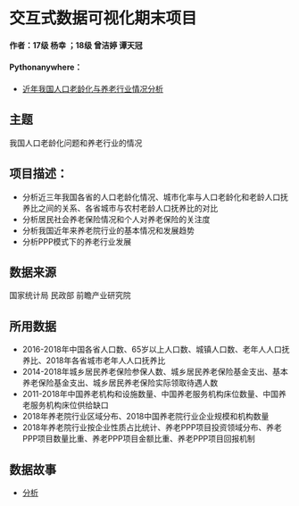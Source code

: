 # 交互式数据可视化期末项目
#### 作者：17级 杨幸 ；18级 曾洁婷 谭天冠
#### Pythonanywhere：
- [近年我国人口老龄化与养老行业情况分析](http://yueng.pythonanywhere.com/)

## 主题
我国人口老龄化问题和养老行业的情况

## 项目描述：
- 分析近三年我国各省的人口老龄化情况、城市化率与人口老龄化和老龄人口抚养比之间的关系、各省城市与农村老龄人口抚养比的对比
- 分析居民社会养老保险情况和个人对养老保险的关注度
- 分析我国近年来养老院行业的基本情况和发展趋势
- 分析PPP模式下的养老行业发展

## 数据来源
国家统计局 民政部 前瞻产业研究院

## 所用数据
- 2016-2018年中国各省人口数、65岁以上人口数、城镇人口数、老年人人口抚养比、2018年各省城市老年人人口抚养比 
- 2014-2018年城乡居民养老保险参保人数、城乡居民养老保险基金支出、基本养老保险基金支出、城乡居民养老保险实际领取待遇人数 
- 2011-2018年中国养老机构和设施数量、中国养老服务机构床位数量、中国养老服务机构床位供给缺口
- 2018年养老院行业区域分布、2018中国养老院行业企业规模和机构数量 
- 2018年养老院行业按企业性质占比统计、养老PPP项目投资领域分布、养老PPP项目数量比重、养老PPP项目金额比重、养老PPP项目回报机制

## 数据故事
- [分析](http://yueng.pythonanywhere.com/STORY)

